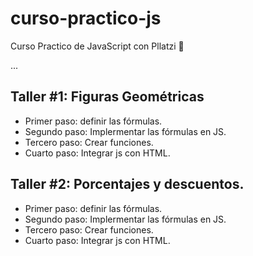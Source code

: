 # curso-practico-js
Curso Practico de JavaScript con Pllatzi 💚

...

## Taller #1: Figuras Geométricas

- Primer paso: definir las fórmulas.
- Segundo paso: Implermentar las fórmulas en JS.
- Tercero paso: Crear funciones.
- Cuarto paso: Integrar js con HTML.


## Taller #2: Porcentajes y descuentos.

- Primer paso: definir las fórmulas.
- Segundo paso: Implermentar las fórmulas en JS.
- Tercero paso: Crear funciones.
- Cuarto paso: Integrar js con HTML.